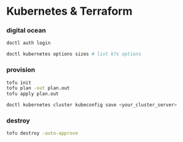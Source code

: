 # Kubernetes & Terraform

### digital ocean
```sh
doctl auth login

doctl kubernetes options sizes # list k7s options
```

### provision
```sh
tofu init
tofu plan -out plan.out
tofu apply plan.out

doctl kubernetes cluster kubeconfig save <your_cluster_server>
```

### destroy
```sh
tofu destroy -auto-approve
```
